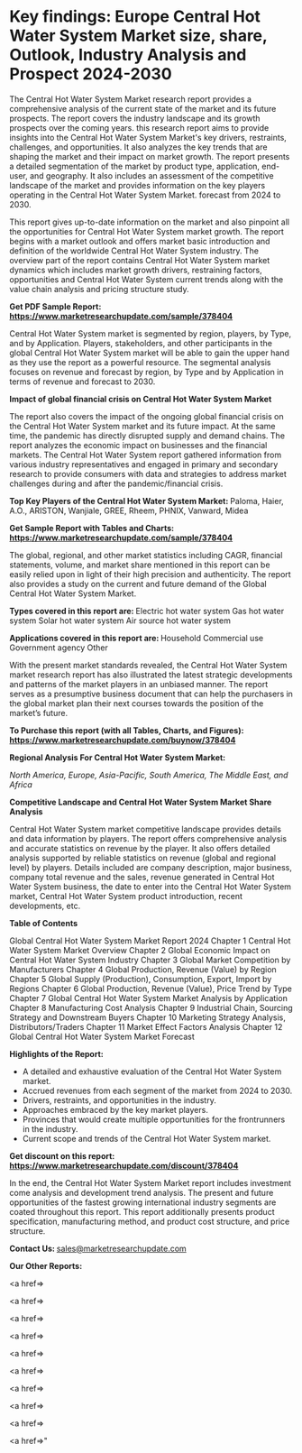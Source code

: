 # Key findings: Europe Central Hot Water System Market size, share, Outlook, Industry Analysis and Prospect 2024-2030

The Central Hot Water System Market research report provides a comprehensive analysis of the current state of the market and its future prospects. The report covers the industry landscape and its growth prospects over the coming years. this research report aims to provide insights into the Central Hot Water System Market's key drivers, restraints, challenges, and opportunities. It also analyzes the key trends that are shaping the market and their impact on market growth. The report presents a detailed segmentation of the market by product type, application, end-user, and geography. It also includes an assessment of the competitive landscape of the market and provides information on the key players operating in the Central Hot Water System Market. forecast from 2024 to 2030.

This report gives up-to-date information on the market and also pinpoint all the opportunities for Central Hot Water System market growth. The report begins with a market outlook and offers market basic introduction and definition of the worldwide Central Hot Water System industry. The overview part of the report contains Central Hot Water System market dynamics which includes market growth drivers, restraining factors, opportunities and Central Hot Water System current trends along with the value chain analysis and pricing structure study.

<strong><b>Get PDF Sample Report: <a href=https://www.marketresearchupdate.com/sample/378404>https://www.marketresearchupdate.com/sample/378404</a></b></strong>

Central Hot Water System market is segmented by region, players, by Type, and by Application. Players, stakeholders, and other participants in the global Central Hot Water System market will be able to gain the upper hand as they use the report as a powerful resource. The segmental analysis focuses on revenue and forecast by region, by Type and by Application in terms of revenue and forecast to 2030.

<strong><b>Impact of global financial crisis on Central Hot Water System Market</b></strong>

The report also covers the impact of the ongoing global financial crisis on the Central Hot Water System market and its future impact. At the same time, the pandemic has directly disrupted supply and demand chains. The report analyzes the economic impact on businesses and the financial markets. The Central Hot Water System report gathered information from various industry representatives and engaged in primary and secondary research to provide consumers with data and strategies to address market challenges during and after the pandemic/financial crisis.

<strong><b>Top Key Players of the Central Hot Water System Market:
</b></strong>Paloma, Haier, A.O., ARISTON, Wanjiale, GREE, Rheem, PHNIX, Vanward, Midea<strong><b>
</b></strong>

<strong><b>Get Sample Report with Tables and Charts: <a href=https://www.marketresearchupdate.com/sample/378404>https://www.marketresearchupdate.com/sample/378404</a></b></strong>

The global, regional, and other market statistics including CAGR, financial statements, volume, and market share mentioned in this report can be easily relied upon in light of their high precision and authenticity. The report also provides a study on the current and future demand of the Global Central Hot Water System Market.

<strong><b>Types covered in this report are:
</b></strong>Electric hot water system
Gas hot water system
Solar hot water system
Air source hot water system<strong><b>
</b></strong>

<strong><b>Applications covered in this report are:
</b></strong>Household
Commercial use
Government agency
Other<strong><b>
</b></strong>

With the present market standards revealed, the Central Hot Water System market research report has also illustrated the latest strategic developments and patterns of the market players in an unbiased manner. The report serves as a presumptive business document that can help the purchasers in the global market plan their next courses towards the position of the market’s future.

<strong><b>To Purchase this report (with all Tables, Charts, and Figures): <a href=https://www.marketresearchupdate.com/buynow/378404>https://www.marketresearchupdate.com/buynow/378404</a></b></strong>

<strong><b>Regional Analysis For Central Hot Water System Market:</b></strong>

<em><i>North America, Europe, Asia-Pacific, South America, The Middle East, and Africa</i></em>

<strong><b>Competitive Landscape and Central Hot Water System Market Share Analysis</b></strong>

Central Hot Water System market competitive landscape provides details and data information by players. The report offers comprehensive analysis and accurate statistics on revenue by the player. It also offers detailed analysis supported by reliable statistics on revenue (global and regional level) by players. Details included are company description, major business, company total revenue and the sales, revenue generated in Central Hot Water System business, the date to enter into the Central Hot Water System market, Central Hot Water System product introduction, recent developments, etc.

<strong><b>Table of Contents</b></strong>

Global Central Hot Water System Market Report 2024
Chapter 1 Central Hot Water System Market Overview
Chapter 2 Global Economic Impact on Central Hot Water System Industry
Chapter 3 Global Market Competition by Manufacturers
Chapter 4 Global Production, Revenue (Value) by Region
Chapter 5 Global Supply (Production), Consumption, Export, Import by Regions
Chapter 6 Global Production, Revenue (Value), Price Trend by Type
Chapter 7 Global Central Hot Water System Market Analysis by Application
Chapter 8 Manufacturing Cost Analysis
Chapter 9 Industrial Chain, Sourcing Strategy and Downstream Buyers
Chapter 10 Marketing Strategy Analysis, Distributors/Traders
Chapter 11 Market Effect Factors Analysis
Chapter 12 Global Central Hot Water System Market Forecast

<strong><b>Highlights of the Report:</b></strong>

- A detailed and exhaustive evaluation of the Central Hot Water System market.
- Accrued revenues from each segment of the market from 2024 to 2030.
- Drivers, restraints, and opportunities in the industry.
- Approaches embraced by the key market players.
- Provinces that would create multiple opportunities for the frontrunners in the industry.
- Current scope and trends of the Central Hot Water System market.

<strong><b>Get discount on this report: <a href=https://www.marketresearchupdate.com/discount/378404>https://www.marketresearchupdate.com/discount/378404</a></b></strong>

In the end, the Central Hot Water System Market report includes investment come analysis and development trend analysis. The present and future opportunities of the fastest growing international industry segments are coated throughout this report. This report additionally presents product specification, manufacturing method, and product cost structure, and price structure.

<strong><b>Contact Us:
</b></strong>sales@marketresearchupdate.com

<strong>Our Other Reports:</strong>

<a href=></a>

<a href=></a>

<a href=></a>

<a href=></a>

<a href=></a>

<a href=></a>

<a href=></a>

<a href=></a>

<a href=></a>

<a href=></a>"
